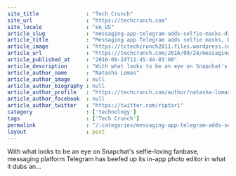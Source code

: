 ```yaml
---
site_title               : "Tech Crunch"
site_url                 : "https://techcrunch.com"
site_locale              : "en_US"
article_slug             : "messaging-app-telegram-adds-selfie-masks-diy-gifs"
article_title            : "Messaging app Telegram adds selfie masks, DIY GIFs"
article_image            : "https://tctechcrunch2011.files.wordpress.com/2016/09/screen-shot-2016-09-24-at-8-16-52-pm.png?w=651&h=400&crop=1"
article_url              : "https://techcrunch.com/2016/09/24/messaging-app-telegram-adds-selfie-masks-diy-gifs/"
article_published_at     : "2016-09-24T11:45:44-03:00"
article_description      : "With what looks to be an eye on Snapchat's selfie-loving fanbase, messaging platform Telegram has beefed up its in-app photo editor in what it dubs an..."
article_author_name      : "Natasha Lomas"
article_author_image     : null
article_author_biography : null
article_author_profile   : "https://techcrunch.com/author/natasha-lomas/"
article_author_facebook  : null
article_author_twitter   : "https://twitter.com/riptari"
category                 : ['technology']
tags                     : ['Tech Crunch']
permalink                : "/:categories/messaging-app-telegram-adds-selfie-masks-diy-gifs/"
layout                   : post
---
```


With what looks to be an eye on Snapchat's selfie-loving fanbase, messaging platform Telegram has beefed up its in-app photo editor in what it dubs an...
